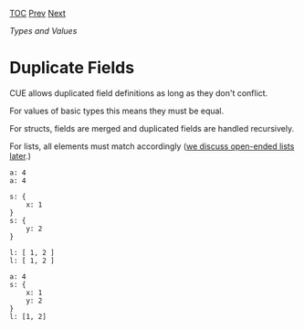 [TOC](Readme.md) [Prev](hidden.md) [Next](bottom.md)

_Types and Values_

# Duplicate Fields

CUE allows duplicated field definitions as long as they don't conflict.

For values of basic types this means they must be equal.

For structs, fields are merged and duplicated fields are handled recursively.

For lists, all elements must match accordingly
([we discuss open-ended lists later](lists.md).)

<!-- CUE editor -->
```
a: 4
a: 4

s: {
    x: 1
}
s: {
    y: 2
}

l: [ 1, 2 ]
l: [ 1, 2 ]
```

<!-- result -->
```
a: 4
s: {
    x: 1
    y: 2
}
l: [1, 2]
```